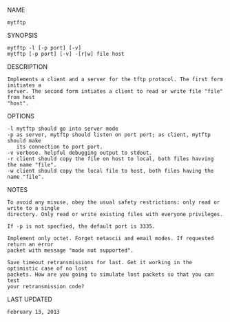 

NAME

    mytftp
    
SYNOPSIS

    mytftp -l [-p port] [-v]
    mytftp [-p port] [-v] -[r|w] file host
    
    
DESCRIPTION

    Implements a client and a server for the tftp protocol. The first form initiates a
    server. The second form intiates a client to read or write file "file" from host
    "host". 
    

OPTIONS

    -l mytftp should go into server mode
    -p as server, mytftp should listen on port port; as client, mytftp should make
       its connection to port port.
    -v verbose. helpful debugging output to stdout.
    -r client should copy the file on host to local, both files havving the name "file".
    -w client should copy the local file to host, both files having the name "file".
	   
NOTES

    To avoid any misuse, obey the usual safety restrictions: only read or write to a single 
    directory. Only read or write existing files with everyone privileges. 
    
    If -p is not specfied, the default port is 3335.
    
    Implement only octet. Forget netascii and email modes. If requested return an error 
    packet with message "mode not supported". 
    
    Save timeout retransmissions for last. Get it working in the optimistic case of no lost 
    packets. How are you going to simulate lost packets so that you can test 
    your retransmission code? 

LAST UPDATED
    
    February 13, 2013
	
	
	